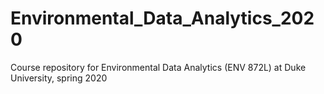 # Environmental_Data_Analytics_2020
Course repository for Environmental Data Analytics (ENV 872L) at Duke University, spring 2020
